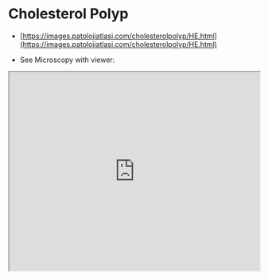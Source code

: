 # Cholesterol Polyp

- [https://images.patolojiatlasi.com/cholesterolpolyp/HE.html](https://images.patolojiatlasi.com/cholesterolpolyp/HE.html)

- See Microscopy with viewer: 

<iframe src="https://images.patolojiatlasi.com/cholesterolpolyp/HE.html" width="100%" height="400px"></iframe>
